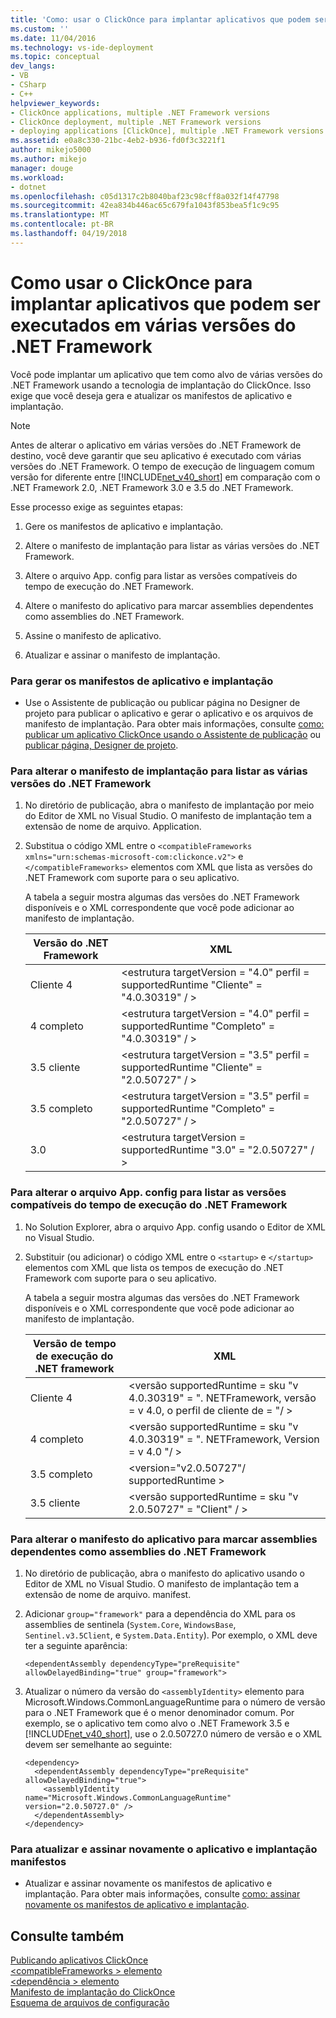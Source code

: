```yaml
---
title: 'Como: usar o ClickOnce para implantar aplicativos que podem ser executados em várias versões do .NET Framework | Microsoft Docs'
ms.custom: ''
ms.date: 11/04/2016
ms.technology: vs-ide-deployment
ms.topic: conceptual
dev_langs:
- VB
- CSharp
- C++
helpviewer_keywords:
- ClickOnce applications, multiple .NET Framework versions
- ClickOnce deployment, multiple .NET Framework versions
- deploying applications [ClickOnce], multiple .NET Framework versions
ms.assetid: e0a8c330-21bc-4eb2-b936-fd0f3c3221f1
author: mikejo5000
ms.author: mikejo
manager: douge
ms.workload:
- dotnet
ms.openlocfilehash: c05d1317c2b8040baf23c98cff8a032f14f47798
ms.sourcegitcommit: 42ea834b446ac65c679fa1043f853bea5f1c9c95
ms.translationtype: MT
ms.contentlocale: pt-BR
ms.lasthandoff: 04/19/2018
---
```

# <a name="how-to-use-clickonce-to-deploy-applications-that-can-run-on-multiple-versions-of-the-net-framework"></a>Como usar o ClickOnce para implantar aplicativos que podem ser executados em várias versões do .NET Framework
Você pode implantar um aplicativo que tem como alvo de várias versões do .NET Framework usando a tecnologia de implantação do ClickOnce. Isso exige que você deseja gera e atualizar os manifestos de aplicativo e implantação.  
  
> [!NOTE]
>  Antes de alterar o aplicativo em várias versões do .NET Framework de destino, você deve garantir que seu aplicativo é executado com várias versões do .NET Framework. O tempo de execução de linguagem comum versão for diferente entre [!INCLUDE[net_v40_short](../code-quality/includes/net_v40_short_md.md)] em comparação com o .NET Framework 2.0, .NET Framework 3.0 e 3.5 do .NET Framework.  
  
 Esse processo exige as seguintes etapas:  
  
1.  Gere os manifestos de aplicativo e implantação.  
  
2.  Altere o manifesto de implantação para listar as várias versões do .NET Framework.  
  
3.  Altere o arquivo App. config para listar as versões compatíveis do tempo de execução do .NET Framework.  
  
4.  Altere o manifesto do aplicativo para marcar assemblies dependentes como assemblies do .NET Framework.  
  
5.  Assine o manifesto de aplicativo.  
  
6.  Atualizar e assinar o manifesto de implantação.  
  
### <a name="to-generate-the-application-and-deployment-manifests"></a>Para gerar os manifestos de aplicativo e implantação  
  
-   Use o Assistente de publicação ou publicar página no Designer de projeto para publicar o aplicativo e gerar o aplicativo e os arquivos de manifesto de implantação. Para obter mais informações, consulte [como: publicar um aplicativo ClickOnce usando o Assistente de publicação](../deployment/how-to-publish-a-clickonce-application-using-the-publish-wizard.md) ou [publicar página, Designer de projeto](../ide/reference/publish-page-project-designer.md).  
  
### <a name="to-change-the-deployment-manifest-to-list-the-multiple-net-framework-versions"></a>Para alterar o manifesto de implantação para listar as várias versões do .NET Framework  
  
1.  No diretório de publicação, abra o manifesto de implantação por meio do Editor de XML no Visual Studio. O manifesto de implantação tem a extensão de nome de arquivo. Application.  
  
2.  Substitua o código XML entre o `<compatibleFrameworks xmlns="urn:schemas-microsoft-com:clickonce.v2">` e `</compatibleFrameworks>` elementos com XML que lista as versões do .NET Framework com suporte para o seu aplicativo.  
  
     A tabela a seguir mostra algumas das versões do .NET Framework disponíveis e o XML correspondente que você pode adicionar ao manifesto de implantação.  
  
    |Versão do .NET Framework|XML|  
    |----------------------------|---------|  
    |Cliente 4|\<estrutura targetVersion = "4.0" perfil = supportedRuntime "Cliente" = "4.0.30319" / >|  
    |4 completo|\<estrutura targetVersion = "4.0" perfil = supportedRuntime "Completo" = "4.0.30319" / >|  
    |3.5 cliente|\<estrutura targetVersion = "3.5" perfil = supportedRuntime "Cliente" = "2.0.50727" / >|  
    |3.5 completo|\<estrutura targetVersion = "3.5" perfil = supportedRuntime "Completo" = "2.0.50727" / >|  
    |3.0|\<estrutura targetVersion = supportedRuntime "3.0" = "2.0.50727" / >|  
  
### <a name="to-change-the-appconfig-file-to-list-the-compatible-net-framework-runtime-versions"></a>Para alterar o arquivo App. config para listar as versões compatíveis do tempo de execução do .NET Framework  
  
1.  No Solution Explorer, abra o arquivo App. config usando o Editor de XML no Visual Studio.  
  
2.  Substituir (ou adicionar) o código XML entre o `<startup>` e `</startup>` elementos com XML que lista os tempos de execução do .NET Framework com suporte para o seu aplicativo.  
  
     A tabela a seguir mostra algumas das versões do .NET Framework disponíveis e o XML correspondente que você pode adicionar ao manifesto de implantação.  
  
    |Versão de tempo de execução do .NET framework|XML|  
    |------------------------------------|---------|  
    |Cliente 4|\<versão supportedRuntime = sku "v 4.0.30319" = ". NETFramework, versão = v 4.0, o perfil de cliente de = "/ >|  
    |4 completo|\<versão supportedRuntime = sku "v 4.0.30319" = ". NETFramework, Version = v 4.0 "/ >|  
    |3.5 completo|\<version="v2.0.50727"/ supportedRuntime >|  
    |3.5 cliente|\<versão supportedRuntime = sku "v 2.0.50727" = "Client" / >|  
  
### <a name="to-change-the-application-manifest-to-mark-dependent-assemblies-as-net-framework-assemblies"></a>Para alterar o manifesto do aplicativo para marcar assemblies dependentes como assemblies do .NET Framework  
  
1.  No diretório de publicação, abra o manifesto do aplicativo usando o Editor de XML no Visual Studio. O manifesto de implantação tem a extensão de nome de arquivo. manifest.  
  
2.  Adicionar `group="framework"` para a dependência do XML para os assemblies de sentinela (`System.Core`, `WindowsBase`, `Sentinel.v3.5Client`, e `System.Data.Entity`). Por exemplo, o XML deve ter a seguinte aparência:  
  
    ```  
    <dependentAssembly dependencyType="preRequisite" allowDelayedBinding="true" group="framework">  
    ```  
  
3.  Atualizar o número da versão do `<assemblyIdentity>` elemento para Microsoft.Windows.CommonLanguageRuntime para o número de versão para o .NET Framework que é o menor denominador comum. Por exemplo, se o aplicativo tem como alvo o .NET Framework 3.5 e [!INCLUDE[net_v40_short](../code-quality/includes/net_v40_short_md.md)], use o 2.0.50727.0 número de versão e o XML devem ser semelhante ao seguinte:  
  
    ```  
    <dependency>  
      <dependentAssembly dependencyType="preRequisite" allowDelayedBinding="true">  
        <assemblyIdentity name="Microsoft.Windows.CommonLanguageRuntime" version="2.0.50727.0" />  
      </dependentAssembly>  
    </dependency>  
    ```  
  
### <a name="to-update-and-re-sign-the-application-and-deployment-manifests"></a>Para atualizar e assinar novamente o aplicativo e implantação manifestos  
  
-   Atualizar e assinar novamente os manifestos de aplicativo e implantação. Para obter mais informações, consulte [como: assinar novamente os manifestos de aplicativo e implantação](../deployment/how-to-re-sign-application-and-deployment-manifests.md).  
  
## <a name="see-also"></a>Consulte também  
 [Publicando aplicativos ClickOnce](../deployment/publishing-clickonce-applications.md)   
 [\<compatibleFrameworks > elemento](../deployment/compatibleframeworks-element-clickonce-deployment.md)   
 [\<dependência > elemento](../deployment/dependency-element-clickonce-application.md)   
 [Manifesto de implantação do ClickOnce](../deployment/clickonce-deployment-manifest.md)   
 [Esquema de arquivos de configuração](/dotnet/framework/configure-apps/file-schema/index)